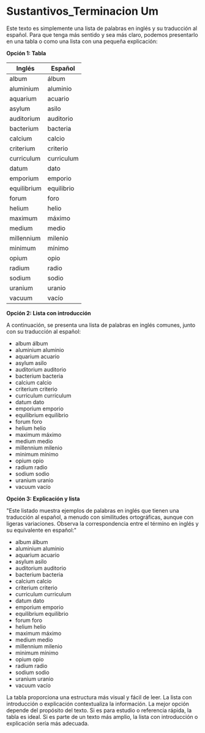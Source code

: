 # Sustantivos_Terminacion Um

Este texto es simplemente una lista de palabras en inglés y su traducción al español. Para que tenga más sentido y sea más claro, podemos presentarlo en una tabla o como una lista con una pequeña explicación:

**Opción 1: Tabla**

| Inglés      | Español     |
|--------------|-------------|
| album        | álbum       |
| aluminium    | aluminio    |
| aquarium     | acuario     |
| asylum       | asilo       |
| auditorium   | auditorio   |
| bacterium    | bacteria    |
| calcium      | calcio      |
| criterium    | criterio    |
| curriculum   | curriculum  |
| datum        | dato        |
| emporium     | emporio     |
| equilibrium  | equilibrio  |
| forum        | foro        |
| helium       | helio       |
| maximum      | máximo      |
| medium       | medio       |
| millennium   | milenio     |
| minimum      | mínimo      |
| opium        | opio        |
| radium       | radio       |
| sodium       | sodio       |
| uranium      | uranio      |
| vacuum       | vacío       |

**Opción 2: Lista con introducción**

A continuación, se presenta una lista de palabras en inglés comunes, junto con su traducción al español:

*   album    álbum
*   aluminium    aluminio
*   aquarium    acuario
*   asylum    asilo
*   auditorium    auditorio
*   bacterium    bacteria
*   calcium    calcio
*   criterium    criterio
*   curriculum    curriculum
*   datum    dato
*   emporium    emporio
*   equilibrium    equilibrio
*   forum    foro
*   helium    helio
*   maximum    máximo
*   medium    medio
*   millennium    milenio
*   minimum    mínimo
*   opium    opio
*   radium    radio
*   sodium    sodio
*   uranium    uranio
*   vacuum    vacío

**Opción 3: Explicación y lista**

"Este listado muestra ejemplos de palabras en inglés que tienen una traducción al español, a menudo con similitudes ortográficas, aunque con ligeras variaciones. Observa la correspondencia entre el término en inglés y su equivalente en español:"

*   album    álbum
*   aluminium    aluminio
*   aquarium    acuario
*   asylum    asilo
*   auditorium    auditorio
*   bacterium    bacteria
*   calcium    calcio
*   criterium    criterio
*   curriculum    curriculum
*   datum    dato
*   emporium    emporio
*   equilibrium    equilibrio
*   forum    foro
*   helium    helio
*   maximum    máximo
*   medium    medio
*   millennium    milenio
*   minimum    mínimo
*   opium    opio
*   radium    radio
*   sodium    sodio
*   uranium    uranio
*   vacuum    vacío

La tabla proporciona una estructura más visual y fácil de leer.  La lista con introducción o explicación contextualiza la información.  La mejor opción depende del propósito del texto.  Si es para estudio o referencia rápida, la tabla es ideal.  Si es parte de un texto más amplio, la lista con introducción o explicación sería más adecuada.

